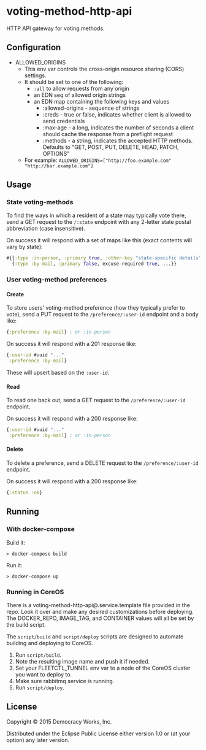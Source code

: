 # voting-method-http-api

HTTP API gateway for voting methods.

## Configuration

* ALLOWED_ORIGINS
    * This env var controls the cross-origin resource sharing (CORS) settings.
    * It should be set to one of the following:
        * `:all` to allow requests from any origin
        * an EDN seq of allowed origin strings
        * an EDN map containing the following keys and values
            * :allowed-origins - sequence of strings
            * :creds - true or false, indicates whether client is allowed to send credentials
            * :max-age - a long, indicates the number of seconds a client should cache the response from a preflight request
            * :methods - a string, indicates the accepted HTTP methods.  Defaults to "GET, POST, PUT, DELETE, HEAD, PATCH, OPTIONS"
    * For example: `ALLOWED_ORIGINS=["http://foo.example.com" "http://bar.example.com"]`

## Usage

### State voting-methods

To find the ways in which a resident of a state may typically vote there, send
a GET request to the `/:state` endpoint with any 2-letter state postal
abbreviation (case insensitive).

On success it will respond with a set of maps like this (exact contents will
vary by state):

```clojure
#{{:type :in-person, :primary true, :other-key "state-specific details"}
  {:type :by-mail, :primary false, excuse-required true, ...}}
```

### User voting-method preferences

#### Create

To store users' voting-method preference (how they typically prefer to vote),
send a PUT request to the `/preference/:user-id` endpoint and a body like:

```clojure
{:preference :by-mail} ; or :in-person
```

On success it will respond with a 201 response like:

```clojure
{:user-id #uuid "..."
 :preference :by-mail}
```

These will upsert based on the `:user-id`.

#### Read

To read one back out, send a GET request to the `/preference/:user-id` endpoint.

On success it will respond with a 200 response like:

```clojure
{:user-id #uuid "..."
 :preference :by-mail} ; or :in-person
```

#### Delete

To delete a preference, send a DELETE request to the
`/preference/:user-id` endpoint.

On success it will respond with a 200 response like:

```clojure
{:status :ok}
```

## Running

### With docker-compose

Build it:

```
> docker-compose build
```

Run it:

```
> docker-compose up
```

### Running in CoreOS

There is a voting-method-http-api@.service.template file provided in the repo. Look
it over and make any desired customizations before deploying. The
DOCKER_REPO, IMAGE_TAG, and CONTAINER values will all be set by the
build script.

The `script/build` and `script/deploy` scripts are designed to
automate building and deploying to CoreOS.

1. Run `script/build`.
1. Note the resulting image name and push it if needed.
1. Set your FLEETCTL_TUNNEL env var to a node of the CoreOS cluster
   you want to deploy to.
1. Make sure rabbitmq service is running.
1. Run `script/deploy`.

## License

Copyright © 2015 Democracy Works, Inc.

Distributed under the Eclipse Public License either version 1.0 or (at
your option) any later version.
